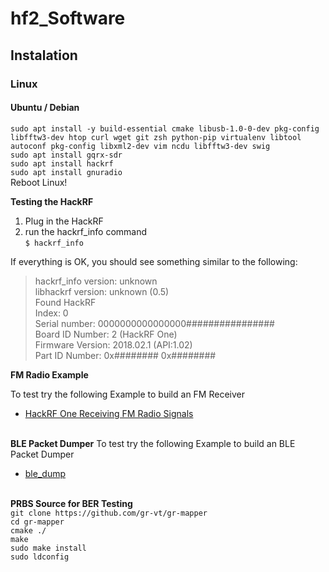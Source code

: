 # hf2_Software

## Instalation

### Linux
#### Ubuntu / Debian
`sudo apt install -y build-essential cmake libusb-1.0-0-dev pkg-config libfftw3-dev htop curl wget git zsh python-pip virtualenv libtool autoconf pkg-config libxml2-dev vim ncdu libfftw3-dev swig`<br>
`sudo apt install gqrx-sdr`<br>
`sudo apt install hackrf`<br>
`sudo apt install gnuradio`<br>
Reboot Linux!

**Testing the HackRF**

1. Plug in the HackRF
2. run the hackrf_info command<br>
`$ hackrf_info`

If everything is OK, you should see something similar to the following:

> hackrf_info version: unknown<br>
> libhackrf version: unknown (0.5)<br>
> Found HackRF<br>
> Index: 0<br>
> Serial number: 0000000000000000################<br>
> Board ID Number: 2 (HackRF One)<br>
> Firmware Version: 2018.02.1 (API:1.02)<br>
> Part ID Number: 0x######## 0x########<br>

**FM Radio Example**

To test try the following Example to build an FM Receiver
* [HackRF One Receiving FM Radio Signals](https://www.youtube.com/watch?v=ye8wFVPF4wI)
<br><br>

**BLE Packet Dumper**
To test try the following Example to build an BLE Packet Dumper
* [ble_dump](https://github.com/drtyhlpr/ble_dump)
<br><br>

**PRBS Source for BER Testing**<br>
`git clone https://github.com/gr-vt/gr-mapper`<br>
`cd gr-mapper`<br>
`cmake ./`<br>
`make`<br>
`sudo make install`<br>
`sudo ldconfig`<br>
<br><br>

 
